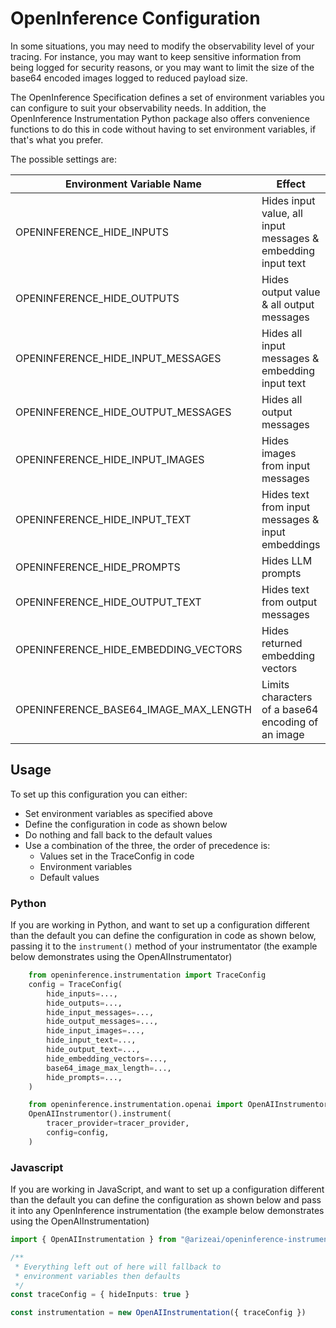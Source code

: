 # OpenInference Configuration

In some situations, you may need to modify the observability level of your tracing. For instance, you may want to keep sensitive information from being logged for security reasons, or you may want to limit the size of the base64 encoded images logged to reduced payload size.

The OpenInference Specification defines a set of environment variables you can configure to suit your observability needs. In addition, the OpenInference Instrumentation Python package also offers convenience functions to do this in code without having to set environment variables, if that's what you prefer.

The possible settings are:

| Environment Variable Name             | Effect                                                       | Type | Default |
|---------------------------------------|--------------------------------------------------------------|------|---------|
| OPENINFERENCE_HIDE_INPUTS             | Hides input value, all input messages & embedding input text | bool | False   |
| OPENINFERENCE_HIDE_OUTPUTS            | Hides output value & all output messages                     | bool | False   |
| OPENINFERENCE_HIDE_INPUT_MESSAGES     | Hides all input messages & embedding input text              | bool | False   |
| OPENINFERENCE_HIDE_OUTPUT_MESSAGES    | Hides all output messages                                    | bool | False   |
| OPENINFERENCE_HIDE_INPUT_IMAGES       | Hides images from input messages                             | bool | False   |
| OPENINFERENCE_HIDE_INPUT_TEXT         | Hides text from input messages & input embeddings            | bool | False   |
| OPENINFERENCE_HIDE_PROMPTS            | Hides LLM prompts                                            | bool | False   |
| OPENINFERENCE_HIDE_OUTPUT_TEXT        | Hides text from output messages                              | bool | False   |
| OPENINFERENCE_HIDE_EMBEDDING_VECTORS  | Hides returned embedding vectors                             | bool | False   |
| OPENINFERENCE_BASE64_IMAGE_MAX_LENGTH | Limits characters of a base64 encoding of an image           | int  | 32,000  |

## Usage

To set up this configuration you can either:
- Set environment variables as specified above
- Define the configuration in code as shown below
- Do nothing and fall back to the default values
- Use a combination of the three, the order of precedence is:
  - Values set in the TraceConfig in code
  - Environment variables
  - Default values

### Python

If you are working in Python, and want to set up a configuration different than the default you can define the configuration in code as shown below, passing it to the `instrument()` method of your instrumentator (the example below demonstrates using the OpenAIInstrumentator)
```python
    from openinference.instrumentation import TraceConfig
    config = TraceConfig(        
        hide_inputs=...,
        hide_outputs=...,
        hide_input_messages=...,
        hide_output_messages=...,
        hide_input_images=...,
        hide_input_text=...,
        hide_output_text=...,
        hide_embedding_vectors=...,
        base64_image_max_length=...,
        hide_prompts=...,
    )

    from openinference.instrumentation.openai import OpenAIInstrumentor
    OpenAIInstrumentor().instrument(
        tracer_provider=tracer_provider,
        config=config,
    )
```

### Javascript

If you are working in JavaScript, and want to set up a configuration different than the default you can define the configuration as shown below and pass it into any OpenInference instrumentation (the example below demonstrates using the OpenAIInstrumentation)

```typescript
import { OpenAIInstrumentation } from "@arizeai/openinference-instrumentation-openai"

/**
 * Everything left out of here will fallback to
 * environment variables then defaults
 */
const traceConfig = { hideInputs: true } 

const instrumentation = new OpenAIInstrumentation({ traceConfig })
```
